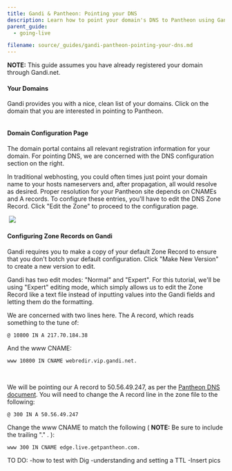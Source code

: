 ```yaml
---
title: Gandi & Pantheon: Pointing your DNS
description: Learn how to point your domain's DNS to Pantheon using Gandi.
parent_guide:
  - going-live

filename: source/_guides/gandi-pantheon-pointing-your-dns.md
---
```


 **NOTE:** This guide assumes you have already registered your domain through Gandi.net.
#### Your Domains

Gandi provides you with a nice, clean list of your domains. Click on the domain that you are interested in pointing to Pantheon.

 ![]()
#### Domain Configuration Page

The domain portal contains all relevant registration information for your domain. For pointing DNS, we are concerned with the DNS configuration section on the right.

In traditional webhosting, you could often times just point your domain name to your hosts nameservers and, after propagation, all would resolve as desired. Proper resolution for your Pantheon site depends on CNAMEs and A records. To configure these entries, you'll have to edit the DNS Zone Record. Click "Edit the Zone" to proceed to the configuration page.

 ![]() ![](https://pantheon-systems.desk.com/customer/portal/attachments/198816)​
#### Configuring Zone Records on Gandi

Gandi requires you to make a copy of your default Zone Record to ensure that you don't botch your default configuration. Click "Make New Version" to create a new version to edit.

Gandi has two edit modes: "Normal" and "Expert". For this tutorial, we'll be using "Expert" editing mode, which simply allows us to edit the Zone Record like a text file instead of inputting values into the Gandi fields and letting them do the formatting.

We are concerned with two lines here. The A record, which reads something to the tune of:

    @ 10800 IN A 217.70.184.38

And the www CNAME:

    www 10800 IN CNAME webredir.vip.gandi.net.

 

We will be pointing our A record to 50.56.49.247, as per the [Pantheon DNS document](/documentation/running-drupal/going-live-and-launching-your-site/#updating-DNS). You will need to change the A record line in the zone file to the following:

    @ 300 IN A 50.56.49.247

Change the www CNAME to match the following ( **NOTE:** Be sure to include the trailing "." . ):

    www 300 IN CNAME edge.live.getpantheon.com.

TO DO: -how to test with Dig -understanding and setting a TTL -Insert pics
